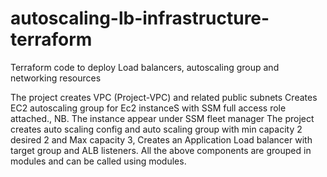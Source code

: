 # autoscaling-lb-infrastructure-terraform
Terraform code to deploy Load balancers, autoscaling group and networking resources

The project creates VPC (Project-VPC) and related public subnets
Creates EC2 autoscaling group for Ec2 instanceS with SSM full access role attached.,
NB. The instance appear under SSM fleet manager 
The project creates auto scaling config and auto scaling group with min capacity 2 desired 2 and Max capacity 3,
Creates an Application Load balancer with target group and ALB listeners.
All the above components are grouped in modules and can be called using modules.
